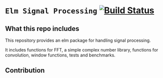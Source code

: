 # `Elm Signal Processing` [![Build Status](https://github.com/Luftzig/elm-signal-processing/workflows/CI/badge.svg)](https://github.com/Luftzig/elm-signal-processing/actions?query=branch%3Amain)

## What this repo includes

This repository provides an elm package for handling signal processing.

It includes functions for FFT, a simple complex number library, functions for convolution, window functions, tests and benchmarks.

## Contribution
